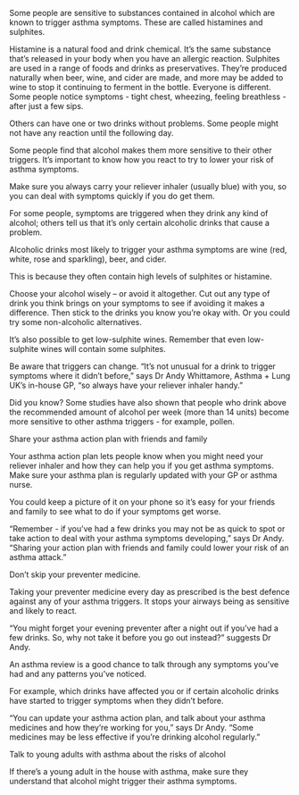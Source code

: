 Some people are sensitive to substances contained in alcohol which are known to trigger asthma symptoms. These are called histamines and sulphites.

Histamine is a natural food and drink chemical. It’s the same substance that’s released in your body when you have an allergic reaction.
Sulphites are used in a range of foods and drinks as preservatives. They’re produced naturally when beer, wine, and cider are made, and more may be added to wine to stop it continuing to ferment in the bottle.
Everyone is different. Some people notice symptoms - tight chest, wheezing, feeling breathless - after just a few sips.

Others can have one or two drinks without problems. Some people might not have any reaction until the following day.

Some people find that alcohol makes them more sensitive to their other triggers. It’s important to know how you react to try to lower your risk of asthma symptoms.

Make sure you always carry your reliever inhaler (usually blue) with you, so you can deal with symptoms quickly if you do get them.

For some people, symptoms are triggered when they drink any kind of alcohol; others tell us that it’s only certain alcoholic drinks that cause a problem.

Alcoholic drinks most likely to trigger your asthma symptoms are wine (red, white, rose and sparkling), beer, and cider.

This is because they often contain high levels of sulphites or histamine.

Choose your alcohol wisely – or avoid it altogether. Cut out any type of drink you think brings on your symptoms to see if avoiding it makes a difference. Then stick to the drinks you know you’re okay with. Or you could try some non-alcoholic alternatives.

It’s also possible to get low-sulphite wines. Remember that even low-sulphite wines will contain some sulphites.

Be aware that triggers can change. “It’s not unusual for a drink to trigger symptoms where it didn’t before,” says Dr Andy Whittamore, Asthma + Lung UK’s in-house GP, “so always have your reliever inhaler handy.”

Did you know? Some studies have also shown that people who drink above the recommended amount of alcohol per week (more than 14 units) become more sensitive to other asthma triggers - for example, pollen.

Share your asthma action plan with friends and family

Your asthma action plan lets people know when you might need your reliever inhaler and how they can help you if you get asthma symptoms. Make sure your asthma plan is regularly updated with your GP or asthma nurse.

You could keep a picture of it on your phone so it’s easy for your friends and family to see what to do if your symptoms get worse.

“Remember - if you’ve had a few drinks you may not be as quick to spot or take action to deal with your asthma symptoms developing,” says Dr Andy. “Sharing your action plan with friends and family could lower your risk of an asthma attack.”

Don’t skip your preventer medicine.

Taking your preventer medicine every day as prescribed is the best defence against any of your asthma triggers. It stops your airways being as sensitive and likely to react.

“You might forget your evening preventer after a night out if you’ve had a few drinks. So, why not take it before you go out instead?” suggests Dr Andy.

An asthma review is a good chance to talk through any symptoms you’ve had and any patterns you’ve noticed.

For example, which drinks have affected you or if certain alcoholic drinks have started to trigger symptoms when they didn’t before.

“You can update your asthma action plan, and talk about your asthma medicines and how they’re working for you,” says Dr Andy. “Some medicines may be less effective if you’re drinking alcohol regularly.”

Talk to young adults with asthma about the risks of alcohol

If there’s a young adult in the house with asthma, make sure they understand that alcohol might trigger their asthma symptoms.